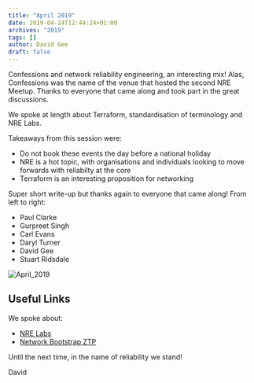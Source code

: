 ```yaml
---
title: "April 2019"
date: 2019-04-24T12:44:24+01:00
archives: "2019"
tags: []
author: David Gee
draft: false
---
```


Confessions and network reliability engineering, an interesting mix! Alas, Confessions was the name of the venue that hosted the second NRE Meetup. Thanks to everyone that came along and took part in the great discussions.

We spoke at length about Terraform, standardisation of terminology and NRE Labs. 

Takeaways from this session were:

- Do not book these events the day before a national holiday
- NRE is a hot topic, with organisations and individuals looking to move forwards with reliabilty at the core
- Terraform is an interesting proposition for networking

Super short write-up but thanks again to everyone that came along! From left to right:

- Paul Clarke
- Gurpreet Singh
- Carl Evans
- Daryl Turner
- David Gee
- Stuart Ridsdale

![April_2019](/img/april2019.jpg)

## Useful Links

We spoke about:

- [NRE Labs](https://labs.networkreliability.engineering)
- [Network Bootstrap ZTP](https://github.com/networkbootstrap/ztpmanager)


Until the next time, in the name of reliability we stand!

David


